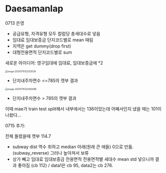 # Daesamanlap

0713 은영

- 공급유형, 자격유형 모두 칼럼당 총세대수로 넣음
- 임대료 임대보증금 단지코드별로 mean 때림
- 지역은 get dummy(drop first)
- 대형전용면적 단지코드별로 sum

새로운 아이디어: 영구임대에 임대료, 임대보증금에 *2

<img src="C:\Users\dbdms\AppData\Roaming\Typora\typora-user-images\image-20210715122325129.png" alt="image-20210715122325129" style="zoom:50%;" />  

- 단지내주차면수 <=785의 캣부 결과

<img src="C:\Users\dbdms\AppData\Roaming\Typora\typora-user-images\image-20210715122450099.png" alt="image-20210715122450099" style="zoom:50%;" /> 

- 단지내주차면수 > 785의 캣부 결과

이때 mae가 train test split해서 내부에서는 136이었는데 어째서인지 냈을 때는 101이 나왔다...

0715 추가: 

전체 돌렸을때 캣부 114.7

- subway dist 역수 취하고 median 아래(원래 큰 애들) 0으로 만듦. (subway_reverse) 그러나 높아져서 보류
- 상가 빼고 임대료 임대보증금 전용면적 전용면적별 세대수 mean std 넣으니까 결과 좋아짐 (cb 112) / data1은 cb 95, data2는 cb 276. 

